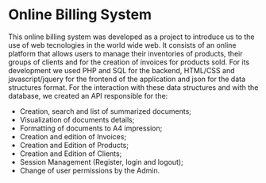 # Online Billing System

This online billing system was developed as a project to introduce us to the use of web tecnologies in the world wide web. It consists of an online platform that allows users to manage their inventories of products, their groups of clients and for the creation of invoices for products sold. For its development we used PHP and SQL for the backend, HTML/CSS and javascript/jquery for the frontend of the application and json for the data structures format. For the interaction with these data structures and with the database, we created an API responsible for the:

* Creation, search and list of summarized documents;
* Visualization of documents details;
* Formatting of documents to A4 impression;
* Creation and edition of Invoices;
* Creation and Edition of Products;
* Creation and Edition of Clients;
* Session Management (Register, login and logout);
* Change of user permissions by the Admin.


